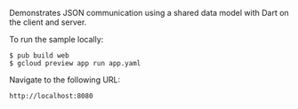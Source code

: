 Demonstrates JSON communication using a shared data model with Dart on the
client and server.

To run the sample locally:

    $ pub build web
    $ gcloud preview app run app.yaml

Navigate to the following URL:

    http://localhost:8080
